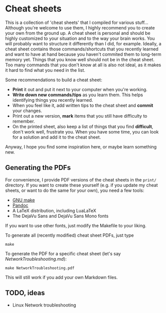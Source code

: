 # Cheat sheets

This is a collection of 'cheat sheets' that I compiled for various stuff... Although you're welcome to use them, I highly recommend you to create your own from the ground up. A cheat sheet is personal and should be highly customized to your situation and to the way your brain works. You will probably want to structure it differently than I did, for example. Ideally, a cheat sheet contains those commands/shortcuts that you recently learned and want to have at hand because you haven't commited them to long-term memory yet. Things that you know well should not be in the cheat sheet. Too many commands that you don't know at all is also not ideal, as it makes it hard to find what you need in the list.

Some recommendations to build a cheat sheet:

* **Print** it out and put it next to your computer when you're working.
* **Write down new commands/tips** as you learn them. This helps identifying things you recently learned.
* When you feel like it, add written tips to the cheat sheet and **commit** your changes.
* Print out a new version, **mark** items that you still have difficulty to remember.
* On the printed sheet, also keep a list of things that you find **difficult**, don't work well, frustrate you. When you have some time, you can look for a solution and add it to the cheat sheet.

Anyway, I hope you find some inspiration here, or maybe learn something new.

## Generating the PDFs

For convenience, I provide PDF versions of the cheat sheets in the `print/` directory. If you want to create these yourself (e.g. if you update my cheat sheets, or want to do the same for your own), you need a few tools:

- [GNU make](https://www.gnu.org/software/make/)
- [Pandoc](http://johnmacfarlane.net/pandoc/)
- A LaTeX distribution, including LuaLaTeX
- The DejaVu Sans and DejaVu Sans Mono fonts

If you want to use other fonts, just modify the Makefile to your liking.

To generate all (recently modified) cheat sheet PDFs, just type

```
make
```

To generate the PDF for a specific cheat sheet (let's say *NetworkTroubleshooting.md*):

```
make NetworkTroubleshooting.pdf
```

This will still work if you add your own Markdown files.

## TODO, ideas

* Linux Network troubleshooting


